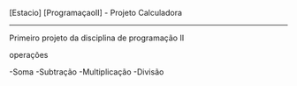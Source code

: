 
[Estacio] [ProgramaçaoII] - Projeto
Calculadora

-----

Primeiro projeto da disciplina de programação II

operações

-Soma
-Subtração
-Multiplicação 
-Divisão